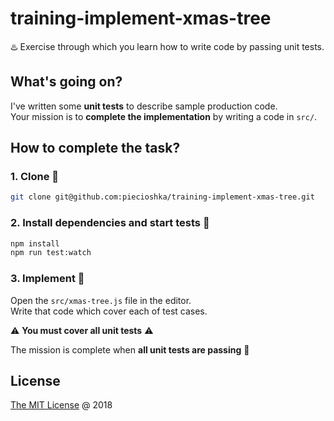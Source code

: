 # training-implement-xmas-tree

♨️ Exercise through which you learn how to write code by passing unit tests.

## What's going on?

I've written some __unit tests__ to describe sample production code.<br/>
Your mission is to **complete the implementation** by writing a code in `src/`.

## How to complete the task?

### 1. **Clone** :busts_in_silhouette:

```bash
git clone git@github.com:piecioshka/training-implement-xmas-tree.git
```

### 2. **Install dependencies** and **start tests** :hammer:

```bash
npm install
npm run test:watch
```

### 3. **Implement** :construction:

Open the `src/xmas-tree.js` file in the editor.<br/>
Write that code which cover each of test cases.

:warning: **You must cover all unit tests** :warning:

The mission is complete when **all unit tests are passing** :tada:

## License

[The MIT License](http://piecioshka.mit-license.org) @ 2018
